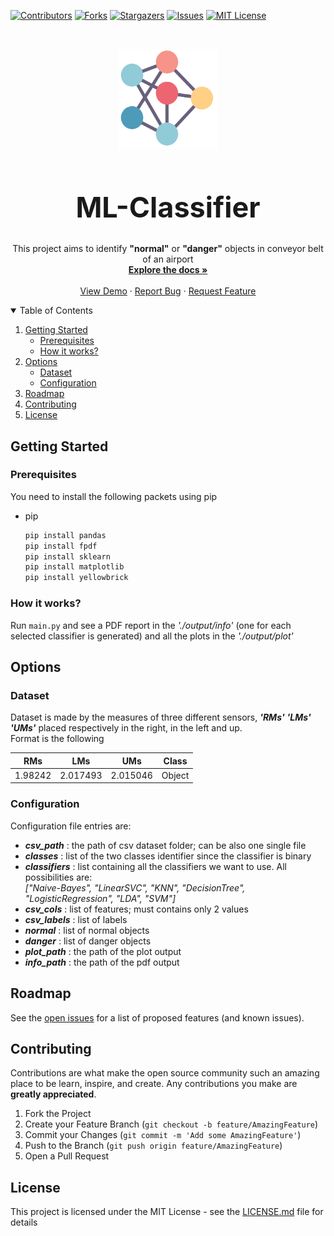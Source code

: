 [![Contributors][contributors-shield]][contributors-url]
[![Forks][forks-shield]][forks-url]
[![Stargazers][stars-shield]][stars-url]
[![Issues][issues-shield]][issues-url]
[![MIT License][license-shield]][license-url]

<!-- PROJECT LOGO -->
<br />
<p align="center">
  <a href="https://github.com/CaptainMich/ML-Classifier">
    <img src="docs/images/icon.png" alt="Logo" width="160" height="160">
  </a>

  <h1 style="font-size: 45px" align="center"> <b>ML-Classifier</b> </h1>

  <p align="center">
    This project aims to identify <b>"normal"</b> or <b>"danger"</b> objects in conveyor belt of an airport  <br/>
    <a href="https://github.com/CaptainMich/ML-Classifier"><strong>Explore the docs »</strong></a>
    <br />
    <br />
    <a href="https://github.com/CaptainMich/ML-Classifier">View Demo</a>
    ·
    <a href="https://github.com/CaptainMich/ML-Classifier/issues">Report Bug</a>
    ·
    <a href="https://github.com/CaptainMich/ML-Classifier/issues">Request Feature</a>
  </p>
</p>


<!-- TABLE OF CONTENTS -->
<details open="open">
  <summary>Table of Contents</summary>
  <ol>
    <li>
      <a href="#getting-started">Getting Started</a>
      <ul>
        <li><a href="#prerequisites">Prerequisites</a></li>
        <li><a href="#how-it-works">How it works?</a></li>
      </ul>
    </li>
    <li>
      <a href="#getting-started">Options</a>
      <ul>
        <li><a href="#dataset">Dataset</a></li>
        <li><a href="#configuration">Configuration</a></li>
      </ul>
    </li>
    <li><a href="#roadmap">Roadmap</a></li>
    <li><a href="#contributing">Contributing</a></li>
    <li><a href="#license">License</a></li>
  </ol>
</details>

## Getting Started

### Prerequisites

You need to install the following packets using pip

* pip
    ```sh
    pip install pandas
    pip install fpdf
    pip install sklearn
    pip install matplotlib
    pip install yellowbrick
    ```

### How it works?

Run `main.py` and see a PDF report in the *'./output/info'* (one for each selected classifier is generated) and all the plots in the *'./output/plot'* <br>

## Options

### Dataset

Dataset is made by the measures of three different sensors, ***'RMs'*** ***'LMs'*** ***'UMs'*** placed respectively in the right, in the left and up. <br> 
Format is the following 

| RMs | LMs | UMs | Class |
| --- | --- | --- |  --- |
|1.98242 | 2.017493 | 2.015046 | Object

### Configuration

Configuration file entries are:

- ***csv_path*** : the path of csv dataset folder; can be also one single file
- ***classes*** : list of the two classes identifier since the classifier is binary
- ***classifiers*** : list containing all the classifiers we want to use. All possibilities are: <br>
                 *["Naive-Bayes", "LinearSVC", "KNN", "DecisionTree", "LogisticRegression", "LDA", "SVM"]*
- ***csv_cols*** : list of features; must contains only 2 values
- ***csv_labels*** : list of labels
- ***normal*** : list of normal objects 
- ***danger*** : list of danger objects
- ***plot_path*** : the path of the plot output
- ***info_path*** : the path of the pdf output

<!-- ROADMAP -->
## Roadmap

See the [open issues](https://github.com/othneildrew/Best-README-Template/issues) for a list of proposed features (and known issues).

<!-- CONTRIBUTING -->
## Contributing

Contributions are what make the open source community such an amazing place to be learn, inspire, and create. Any contributions you make are **greatly appreciated**.

1. Fork the Project
2. Create your Feature Branch (`git checkout -b feature/AmazingFeature`)
3. Commit your Changes (`git commit -m 'Add some AmazingFeature'`)
4. Push to the Branch (`git push origin feature/AmazingFeature`)
5. Open a Pull Request

<!-- LICENSE -->
## License

This project is licensed under the MIT License - see the [LICENSE.md](LICENSE.md) file for details


<!-- MARKDOWN LINKS & IMAGES -->
<!-- https://github.com/CaptainMich/ML-Classifier/ --> 
[contributors-shield]: https://img.shields.io/github/contributors/CaptainMich/ML-Classifier.svg?style=for-the-badge
[contributors-url]: https://github.com/CaptainMich/ML-Classifier/graphs/contributors
[forks-shield]: https://img.shields.io/github/forks/CaptainMich/ML-Classifier.svg?style=for-the-badge
[forks-url]: https://github.com/CaptainMich/ML-Classifier/network/members
[stars-shield]: https://img.shields.io/github/stars/CaptainMich/ML-Classifier.svg?style=for-the-badge
[stars-url]: https://github.com/CaptainMich/ML-Classifier/stargazers
[issues-shield]: https://img.shields.io/github/issues/CaptainMich/ML-Classifier.svg?style=for-the-badge
[issues-url]: https://github.com/CaptainMich/ML-Classifier/issues
[license-shield]: https://img.shields.io/github/license/CaptainMich/ML-Classifier.svg?style=for-the-badge
[license-url]: https://github.com/CaptainMich/ML-Classifier/blob/master/LICENSE.txt
